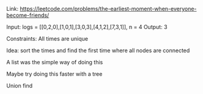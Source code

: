 Link: https://leetcode.com/problems/the-earliest-moment-when-everyone-become-friends/

Input: logs = [[0,2,0],[1,0,1],[3,0,3],[4,1,2],[7,3,1]], n = 4
Output: 3


Constraints:
All times are unique

Idea:
sort the times and find the first time where all nodes are connected

A list was the simple way of doing this

Maybe try doing this faster with a tree 

Union find